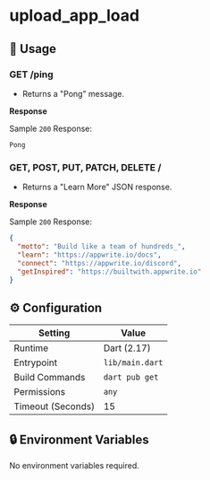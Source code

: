 # upload_app_load

## 🧰 Usage

### GET /ping

- Returns a "Pong" message.

**Response**

Sample `200` Response:

```text
Pong
```

### GET, POST, PUT, PATCH, DELETE /

- Returns a "Learn More" JSON response.

**Response**

Sample `200` Response:

```json
{
  "motto": "Build like a team of hundreds_",
  "learn": "https://appwrite.io/docs",
  "connect": "https://appwrite.io/discord",
  "getInspired": "https://builtwith.appwrite.io"
}
```

## ⚙️ Configuration

| Setting           | Value           |
| ----------------- | --------------- |
| Runtime           | Dart (2.17)     |
| Entrypoint        | `lib/main.dart` |
| Build Commands    | `dart pub get`  |
| Permissions       | `any`           |
| Timeout (Seconds) | 15              |

## 🔒 Environment Variables

No environment variables required.
